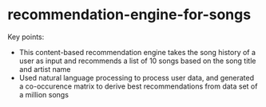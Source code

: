 # recommendation-engine-for-songs

Key points:
- This content-based recommendation engine takes the song history of a user as input and recommends a list of 10 songs based on the song title and artist name
- Used natural language processing to process user data, and generated a co-occurence matrix to derive best recommendations from data set of a million songs
